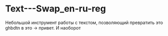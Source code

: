 # Text---Swap_en-ru-reg
Небольшой инструмент работы с текстом, позволяющий превратить это ghbdtn в это -> привет. И наоборот
